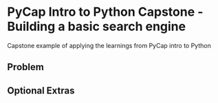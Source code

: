 # PyCap Intro to Python Capstone - Building a basic search engine

Capstone example of applying the learnings from PyCap intro to Python

## Problem

<problem statement>

## Optional Extras

<additional problem statements>
